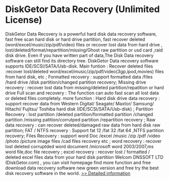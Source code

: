 # DiskGetor Data Recovery (Unlimited License)
DiskGetor Data Recovery is a powerful hard disk data recovery software, fast free scan hard disk or hard drive partition, fast recover deleted (word/excel/music/zip/pdf/video) files or recover lost data from hard drive , lost/deleted/format/repartition/missing/Ghost raw partition or usd card ,raid disk drive. Even if you have written part of data,The Disk Data recovery software can still find its directory tree. DiskGetor Data recovery software supports IDE/SCSI/SATA/Usb-disk. Main funtion : Recover deleted files :recover lost/deleted word/excel/music/zip/pdf/video(3gp,ipod,movies) files from hard disk, etc ; Formatted recovery : support formatted data /files /hard drive /disk partition/changed partition recovery; Missing drive recovery : recover lost data from missing/deleted partition/repatition or hard drive Full scan and recovery : The function can auto fast scan all lost data or deleted files completely. more function : Hard disk drive data recovery : support recover data from Western Digital/ Seagate/ Maxtor/ Samsung/ Hitachi/ Fujitsu/ Toshiba hard disk (IDE/SCSI/SATA/Usb-disk) ; Partition Recovery : lost partition /deleted partition/formatted partition /changed partition /missing patition/corrutped partition /repartition recovery ; Raw data recovery : can recover deleted/damaged raw data from hard disk raw partition; FAT / NTFS recovery : Support fat 12 /fat 32 /fat 64 ,NTFS partition recovery; Files Recovery : support word Doc /excel /music /zip /pdf /video /photo /picture image files /cad files recovery etc ; word recovery : recover lost deleted corruptded word document /microsoft word 2003/2007,ms word file,doc file recovery ; excel recovery : recover lost / formatted / deleted excel files data from your hard disk partition Welcom DNSSOFT LTD (DiskGetor.com) , you can visit homepage find more function and free download data recovery software new green version and free try the best disk recovery software in the world.
[>> Detailed information](https://secure.shareit.com/shareit/product.html?productid=300456253&affiliateid=200057808)